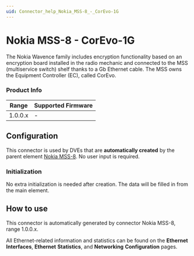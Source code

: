 ```yaml
---
uid: Connector_help_Nokia_MSS-8_-_CorEvo-1G
---
```


# Nokia MSS-8 - CorEvo-1G

The Nokia Wavence family includes encryption functionality based on an encryption board installed in the radio mechanic and connected to the MSS (multiservice switch) shelf thanks to a Gb Ethernet cable. The MSS owns the Equipment Controller (EC), called CorEvo.

### Product Info

| Range     | Supported Firmware     |
|-----------|------------------------|
| 1.0.0.x   | -                      |

## Configuration

This connector is used by DVEs that are **automatically created** by the parent element [Nokia MSS-8](xref:Connector_help_Nokia_MSS-8). No user input is required.

### Initialization

No extra initialization is needed after creation. The data will be filled in from the main element.

## How to use

This connector is automatically generated by connector Nokia MSS-8, range 1.0.0.x.

All Ethernet-related information and statistics can be found on the **Ethernet** **Interfaces**, **Ethernet** **Statistics**, and **Networking** **Configuration** pages.

